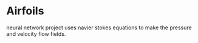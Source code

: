# Airfoils
neural network project
uses navier stokes equations to make the pressure and velocity flow fields. 
